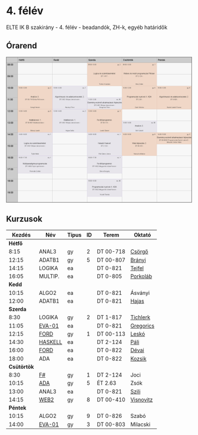 # 4. félév

ELTE IK B szakirány - 4. félév - beadandók, ZH-k, egyéb határidők

## Órarend
![4. félév órarend](orarend.png)

## Kurzusok

| Kezdés | Név | Típus | ID | Terem | Oktató |
|--------|-----|-------|----|-------|--------|
|**Hétfő**
|8:15|ANAL3|gy|2|DT 00-718|[Csörgő](http://numanal.inf.elte.hu/~csorgo/ev16172/analizis3/)|
|12:15|ADATB1|gy|5|DT 00-807|[Brányi](http://people.inf.elte.hu/branyi/)|
|14:15|LOGIKA|ea||DT 0-821|[Tejfel](http://people.inf.elte.hu/matej)|
|16:05|MULTIP.|ea||DT 0-805|[Porkoláb](http://gsd.web.elte.hu/multi/)|
|**Kedd**
|10:15|ALGO2|ea||DT 0-821|Ásványi|
|12:00|ADATB1|ea||DT 0-821|[Hajas](http://medusa.inf.elte.hu/)|
|**Szerda**
|8:30|LOGIKA|gy|2|DT 1-817|[Tichlerk](http://cs.elte.hu/~tichlerk)|
|11:05|[EVA-01](http://kissanime.ru/Anime/Neon-Genesis-Evangelion/Episode-001?id=5235)|ea||DT 0-821|[Gregorics](http://people.inf.elte.hu/groberto/elte_eva1/)|
|12:15|[FORD](fordprog)|gy|1|DT 00-113|[Leskó](http://ldani.web.elte.hu/)|
|14:30|[HASKELL](haskell)|ea||DT 2-124|[Páli](http://people.inf.elte.hu/pgj/halado-haskell/)|
|16:00|[FORD](fordprog)|ea||DT 0-822|[Dévai](http://deva.web.elte.hu/fordprog.hu.html)|
|18:00|ADA|ea||DT 0-822|[Kozsik](http://kto.web.elte.hu/hu/oktatas/ada/)|
|**Csütörtök**
|8:30|[F#](f#)|gy|1|DT 2-124|Joci|
|10:15|[ADA](ada)|gy|5|ÉT 2.63|Zsók|
|13:00|ANAL3|ea||DT 0-821|[Szili](http://numanal.inf.elte.hu/~szili/Oktatas/An3_BC_2017/index_An3_BC_2017.htm)|
|14:15|[WEB2](web2)|gy|8|DT 00-410|[Visnovitz](http://webprogramozas.inf.elte.hu/webfejl2.php)|
|**Péntek**
|10:15|ALGO2|gy|9|DT 0-826|Szabó|
|14:00|[EVA-01](http://kissanime.ru/Anime/Neon-Genesis-Evangelion/Episode-001?id=5235)|gy|3|DT 00-803|Milacski|